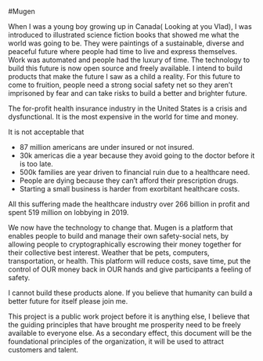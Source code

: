 #Mugen

When I was a young boy growing up in Canada( Looking at you Vlad), I was introduced to illustrated science fiction books that showed me what the world was going to be. They were paintings of a sustainable, diverse and peaceful future where people had time to live and express themselves. Work was automated and people had the luxury of time. The technology to build this future is now open source and freely available. I intend to build products that make the future I saw as a child a reality. For this future to come to fruition, people need a strong social safety net so they aren’t imprisoned by fear and can take risks to build a better and brighter future.

The for-profit health insurance industry in the United States is a crisis and dysfunctional. It is the most expensive in the world for time and money.

It is not acceptable that 
* 87 million americans are under insured or not insured. 
* 30k americas die a year because they avoid going to the doctor before it is too late. 
* 500k families are year driven to financial ruin due to a healthcare need. 
* People are dying because they can’t afford their prescription drugs. 
* Starting a small business is harder from exorbitant healthcare costs. 

All this suffering made the healthcare industry over 266 billion in profit and spent 519 million on lobbying in 2019.

We now have the technology to change that. Mugen is a platform that enables people to build and manage their own safety-social nets, by allowing people to cryptographically escrowing their money together for their collective best interest. Weather that be pets, computers, transportation, or health. This platform will reduce costs, save time, put the control of OUR money back in OUR hands and give participants a feeling of safety.

I cannot build these products alone. If you believe that humanity can build a better future for itself please join me.

This project is a public work project before it is anything else, I believe that the guiding principles that have brought me prosperity need to be freely available to everyone else. As a secondary effect, this document will be the foundational principles of the organization, it will be used to attract customers and talent.
